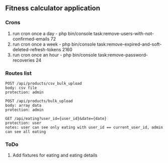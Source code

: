 ## Fitness calculator application

### Crons

1) run cron once a day - php bin/console task:remove-users-with-not-confirmed-emails 72
2) run cron once a week - php bin/console task:remove-expired-and-soft-deleted-refresh-tokens 2160
3) run cron once an hour - php bin/console task:remove-password-recoveries 24

### Routes list

```
POST /api/products/csv_bulk_upload
body: csv file
protection: admin

POST /api/products/bulk_upload
body: array data
protection: admin

GET /api/eating?user_id={user_id}&date={date}
protection: user
notes: user can see only eating with user_id == current_user_id, admin can see all eating
```

### ToDo

1) Add fixtures for eating and eating details
